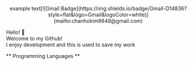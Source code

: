 <p style="text-align:center"> example text[![Gmail Badge](https://img.shields.io/badge/Gmail-D14836?style=flat&logo=Gmail&logoColor=white)](mailto:chanhokim9848@gmail.com)

Hello! :wave:  
Welcome to my Github!  
I enjoy development and this is used to save my work

** Programming Languages **
</p>






